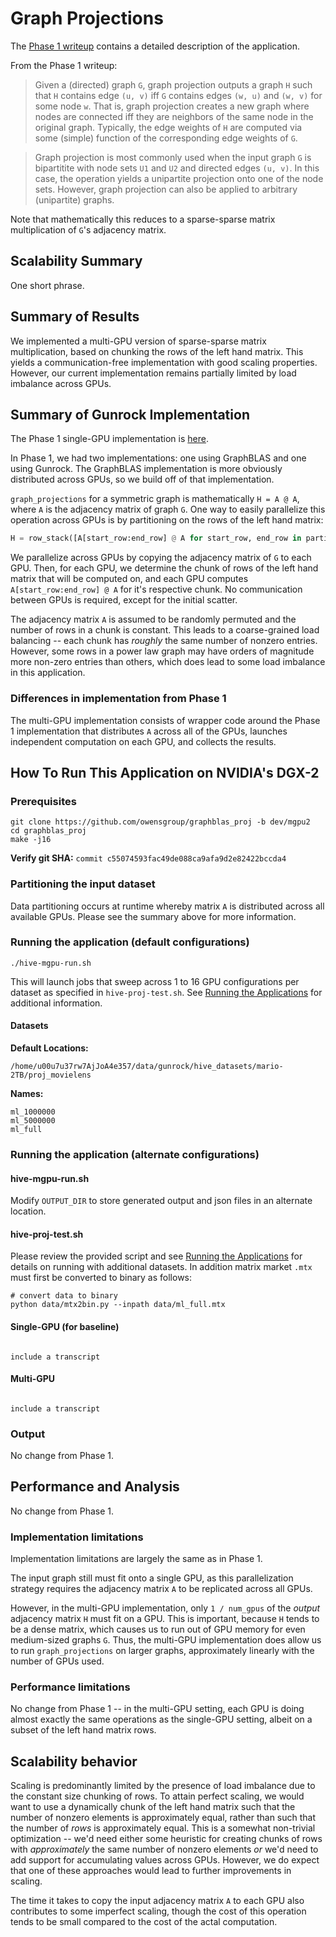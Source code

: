 # Graph Projections

The [Phase 1 writeup]((../hive/hive_proj.md)) contains a detailed description of the application.

From the Phase 1 writeup:

> Given a (directed) graph `G`, graph projection outputs a graph `H` such that `H` contains edge `(u, v)` iff `G` contains edges `(w, u)` and `(w, v)` for some node `w`.  That is, graph projection creates a new graph where nodes are connected iff they are neighbors of the same node in the original graph.  Typically, the edge weights of `H` are computed via some (simple) function of the corresponding edge weights of `G`.

> Graph projection is most commonly used when the input graph `G` is bipartitite with node sets `U1` and `U2` and directed edges `(u, v)`.  In this case, the operation yields a unipartite projection onto one of the node sets.  However, graph projection can also be applied to arbitrary (unipartite) graphs.

Note that mathematically this reduces to a sparse-sparse matrix multiplication of `G`'s adjacency matrix.

## Scalability Summary

One short phrase.

## Summary of Results

We implemented a multi-GPU version of sparse-sparse matrix multiplication, based on chunking the rows of the left hand matrix.  This yields a communication-free implementation with good scaling properties.  However, our current implementation remains partially limited by load imbalance across GPUs.

## Summary of Gunrock Implementation

The Phase 1 single-GPU implementation is [here](../hive/hive_proj.md).

In Phase 1, we had two implementations: one using GraphBLAS and one using Gunrock.  The GraphBLAS implementation is more obviously distributed across GPUs, so we build off of that implementation.

`graph_projections` for a symmetric graph is mathematically `H = A @ A`, where `A` is the adjacency matrix of graph `G`.  One way to easily parallelize this operation across GPUs is by partitioning on the rows of the left hand matrix:
```python
H = row_stack([A[start_row:end_row] @ A for start_row, end_row in partition(n_rows)])
```

We parallelize across GPUs by copying the adjacency matrix of `G` to each GPU.  Then, for each GPU, we determine the chunk of rows of the left hand matrix that will be computed on, and each GPU computes `A[start_row:end_row] @ A` for it's respective chunk.  No communication between GPUs is required, except for the initial scatter.

The adjacency matrix `A` is assumed to be randomly permuted and the number of rows in a chunk is constant.  This leads to a coarse-grained load balancing -- each chunk has _roughly_ the same number of nonzero entries.  However, some rows in a power law graph may have orders of magnitude more non-zero entries than others, which does lead to some load imbalance in this application.

### Differences in implementation from Phase 1

The multi-GPU implementation consists of wrapper code around the Phase 1 implementation that distributes `A` across all of the GPUs, launches independent computation on each GPU, and collects the results.

## How To Run This Application on NVIDIA's DGX-2

### Prerequisites

```
git clone https://github.com/owensgroup/graphblas_proj -b dev/mgpu2
cd graphblas_proj
make -j16
```

**Verify git SHA:** `commit c55074593fac49de088ca9afa9d2e82422bccda4`

### Partitioning the input dataset

Data partitioning occurs at runtime whereby matrix `A` is distributed across all available GPUs. Please see the summary above for more information.

### Running the application (default configurations)

```
./hive-mgpu-run.sh
```

This will launch jobs that sweep across 1 to 16 GPU configurations per dataset as specified in `hive-proj-test.sh`.  See [Running the Applications](#running-the-applications) for additional information.

#### Datasets

**Default Locations:**

```
/home/u00u7u37rw7AjJoA4e357/data/gunrock/hive_datasets/mario-2TB/proj_movielens
```

**Names:**

```
ml_1000000
ml_5000000
ml_full
```

### Running the application (alternate configurations)

#### hive-mgpu-run.sh

Modify `OUTPUT_DIR` to store generated output and json files in an alternate location.

#### hive-proj-test.sh

Please review the provided script and see [Running the Applications](#running-the-applications) for details on running with additional datasets. In addition matrix market `.mtx` must first be converted to binary as follows:

```
# convert data to binary
python data/mtx2bin.py --inpath data/ml_full.mtx
```

#### Single-GPU (for baseline)

<code>
include a transcript
</code>

#### Multi-GPU

<code>
include a transcript
</code>

### Output

No change from Phase 1.

## Performance and Analysis

No change from Phase 1.

### Implementation limitations

Implementation limitations are largely the same as in Phase 1.

The input graph still must fit onto a single GPU, as this parallelization strategy requires the adjacency matrix `A` to be replicated across all GPUs.

However, in the multi-GPU implementation, only `1 / num_gpus` of the _output_ adjacency matrix `H` must fit on a GPU.  This is important, because `H` tends to be a dense matrix, which causes us to run out of GPU memory for even medium-sized graphs `G`.  Thus, the multi-GPU implementation does allow us to run `graph_projections` on larger graphs, approximately linearly with the number of GPUs used.

### Performance limitations

No change from Phase 1 -- in the multi-GPU setting, each GPU is doing almost exactly the same operations as the single-GPU setting, albeit on a subset of the left hand matrix rows.

## Scalability behavior

Scaling is predominantly limited by the presence of load imbalance due to the constant size chunking of rows.  To attain perfect scaling, we would want to use a dynamically chunk of the left hand matrix such that the number of nonzero elements is approximately equal, rather than such that the number of _rows_ is approximately equal.  This is a somewhat non-trivial optimization -- we'd need either some heuristic for creating chunks of rows with _approximately_ the same number of nonzero elements _or_ we'd need to add support for accumulating values across GPUs.  However, we do expect that one of these approaches would lead to further improvements in scaling.

The time it takes to copy the input adjacency matrix `A` to each GPU also contributes to some imperfect scaling, though the cost of this operation tends to be small compared to the cost of the actal computation.
